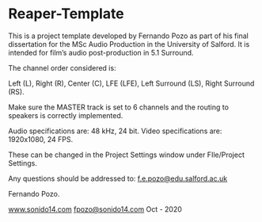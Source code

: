 # Reaper-Template

This is a project template developed by Fernando Pozo as part of his final 
dissertation for the MSc Audio Production in the University of Salford.
It is intended for film’s audio post-production in 5.1 Surround. 

The channel order considered is: 

Left 			(L),
Right 		(R), 
Center 		(C),
LFE 			(LFE),
Left Surround	(LS), 
Right Surround 	(RS).

Make sure the MASTER track is set to 6 channels and the routing to speakers 
is correctly implemented.

Audio specifications are: 48 kHz, 24 bit.
Video specifications are: 1920x1080, 24 FPS.

These can be changed in the Project Settings window under FIle/Project Settings.

Any questions should be addressed to: f.e.pozo@edu.salford.ac.uk

Fernando Pozo.

www.sonido14.com
fpozo@sonido14.com
Oct - 2020
